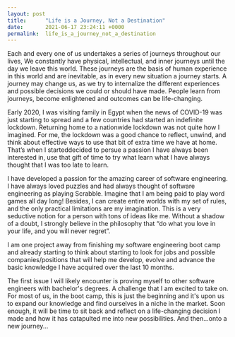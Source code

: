 ```yaml
---
layout: post
title:      "Life is a Journey, Not a Destination"
date:       2021-06-17 23:24:11 +0000
permalink:  life_is_a_journey_not_a_destination
---
```



Each and every one of us undertakes a series of journeys throughout our lives, We constantly have physical, intellectual, and inner journeys until the day we leave this world. These journeys are the basis of human experience in this world and are inevitable, as in every new situation a journey starts. A journey may change us, as we try to internalize the different experiences and possible decisions we could or should have made. People learn from journeys, become enlightened and outcomes can be life-changing.


Early 2020, I was visiting family in Egypt when the news of COVID-19 was just starting to spread and a few countries had started an indefinite lockdown. Returning home to a nationwide lockdown was not quite how I imagined. For me, the lockdown was a good chance to reflect, unwind, and think about effective ways to use that bit of extra time we have at home. That’s when I starteddecided to persue a passion I have always been interested in, use that gift of time to try what learn what I have always thought that I was too late to learn.


I have developed a passion for the amazing career of software engineering. I have always loved puzzles and had always thought of software engineering as playing Scrabble. Imagine that I am being paid to play word games all day long! Besides, I can create entire worlds with my set of rules, and the only practical limitations are my imagination. This is a very seductive notion for a person with tons of ideas like me. Without a shadow of a doubt, I strongly believe in the philosophy that “do what you love in your life, and you will never regret”.


I am one project away from finishing my software engineering boot camp and already starting to think about starting to look for jobs and possible companies/positions that will help me develop, evolve and advance the basic knowledge I have acquired over the last 10 months.


The first issue I will likely encounter is proving myself to other software engineers with bachelor's degrees. A challenge that I am excited to take on. For most of us, in the boot camp, this is just the beginning and it's upon us to expand our knowledge and find ourselves in a niche in the market. Soon enough, it will be time to sit back and reflect on a life-changing decision I made and how it has catapulted me into new possibilities. And then...onto a new journey...
